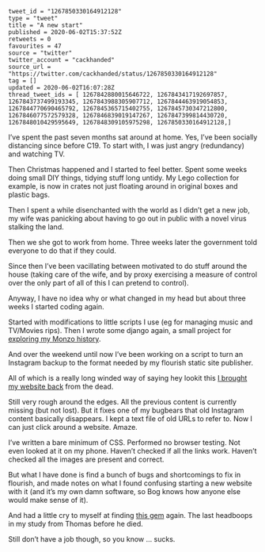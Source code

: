 ```
tweet_id = "1267850330164912128"
type = "tweet"
title = "A new start"
published = 2020-06-02T15:37:52Z
retweets = 0
favourites = 47
source = "twitter"
twitter_account = "cackhanded"
source_url = "https://twitter.com/cackhanded/status/1267850330164912128"
tag = []
updated = 2020-06-02T16:07:28Z
thread_tweet_ids = [ 1267842880015646722, 1267843417192697857, 1267843737499193345, 1267843988305907712, 1267844463919054853, 1267844770690465792, 1267845365715402755, 1267845730347212800, 1267846077572579328, 1267846839019147267, 1267847399814430720, 1267848010429595649, 1267848309105975298, 1267850330164912128,]
```

I’ve spent the past seven months sat around at home. Yes, I’ve been socially distancing since before C19. To start with, I was just angry (redundancy) and watching TV.

Then Christmas happened and I started to feel better. Spent some weeks doing small DIY things, tidying stuff long untidy. My Lego collection for example, is now in crates not just floating around in original boxes and plastic bags.

Then I spent a while disenchanted with the world as I didn’t get a new job, my wife was panicking about having to go out in public with a novel virus stalking the land.

Then we she got to work from home. Three weeks later the government told everyone to do that if they could.

Since then I’ve been vacillating between motivated to do stuff around the house (taking care of the wife, and by proxy exercising a measure of control over the only part of all of this I can pretend to control).

Anyway, I have no idea why or what changed in my head but about three weeks I started coding again.

Started with modifications to little scripts I use (eg for managing music and TV/Movies rips). Then I wrote some django again, a small project for
[exploring my Monzo history](https://github.com/norm/monzo-explorer).

And over the weekend until now I’ve been working on a script to turn an Instagram backup to the format needed by my flourish static site publisher.

All of which is a really long winded way of saying hey lookit this
[I brought my website back](http://marknormanfrancis.com/about-the-rebuild)
from the dead.

Still very rough around the edges. All the previous content is currently missing (but not lost). But it fixes one of my bugbears that old Instagram content basically disappears. I kept a text file of old URLs to refer to. Now I can just click around a website. Amaze.

I’ve written a bare minimum of CSS. Performed no browser testing. Not even looked at it on my phone. Haven’t checked if all the links work. Haven’t checked all the images are present and correct.

But what I have done is find a bunch of bugs and shortcomings to fix in flourish, and made notes on what I found confusing starting a new website with it (and it’s my own damn software, so Bog knows how anyone else would make sense of it).

And had a little cry to myself at finding [this gem](/2018/04/30/headboops) again. The last headboops in my study from Thomas before he died.

Still don’t have a job though, so you know … sucks.


